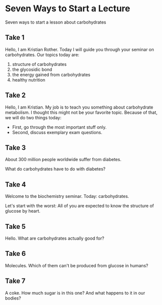 # Seven Ways to Start a Lecture

Seven ways to start a lesson about carbohydrates

Take 1
------
Hello, I am Kristian Rother. Today I will guide you through your seminar on carbohydrates. Our topics today are:
1. structure of carbohydrates
2. the glycosidic bond
3. the energy gained from carbohydrates
4. healthy nutrition

Take 2
------
Hello, I am Kristian. My job is to teach you something about carbohydrate metabolism. I thought this might not be your favorite topic. Because of that, we will do two things today:
* First, go through the most important stuff only.
* Second, discuss exemplary exam questions.

Take 3
------
About 300 million people worldwide suffer from diabetes.

What do carbohydrates have to do with diabetes?

Take 4
------
Welcome to the biochemistry seminar. Today: carbohydrates.

Let's start with the worst: All of you are expected to know the structure of glucose by heart.

Take 5
------
Hello. What are carbohydrates actually good for?

Take 6
------
<picture>
Molecules. Which of them can't be produced from glucose in humans?

Take 7
------
<show bottle of Coke>
A coke. How much sugar is in this one? And what happens to it in our bodies?
